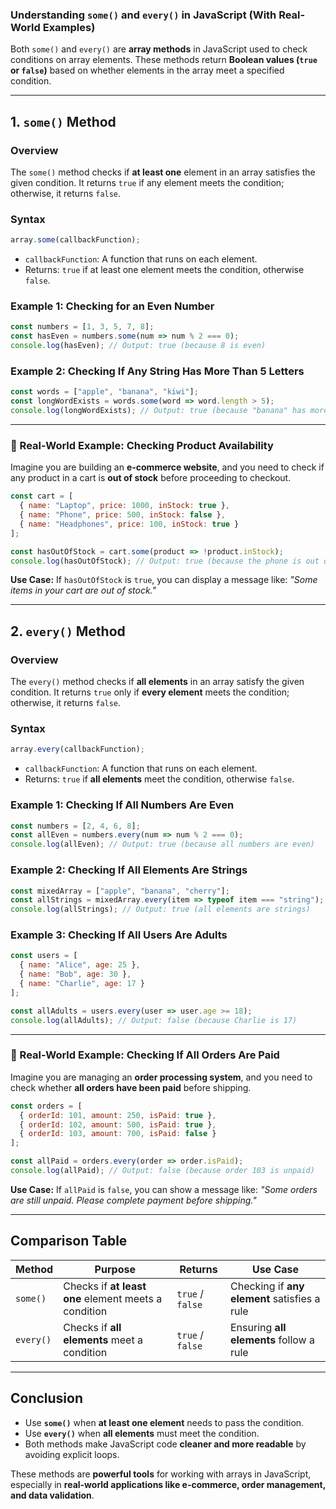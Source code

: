 ### **Understanding `some()` and `every()` in JavaScript (With Real-World Examples)**

Both `some()` and `every()` are **array methods** in JavaScript used to check conditions on array elements. These methods return **Boolean values (`true` or `false`)** based on whether elements in the array meet a specified condition.

---

## **1. `some()` Method**
### **Overview**
The `some()` method checks if **at least one** element in an array satisfies the given condition. It returns `true` if any element meets the condition; otherwise, it returns `false`.

### **Syntax**
```js
array.some(callbackFunction);
```
- `callbackFunction`: A function that runs on each element.
- Returns: `true` if at least one element meets the condition, otherwise `false`.

### **Example 1: Checking for an Even Number**
```js
const numbers = [1, 3, 5, 7, 8];
const hasEven = numbers.some(num => num % 2 === 0);
console.log(hasEven); // Output: true (because 8 is even)
```

### **Example 2: Checking If Any String Has More Than 5 Letters**
```js
const words = ["apple", "banana", "kiwi"];
const longWordExists = words.some(word => word.length > 5);
console.log(longWordExists); // Output: true (because "banana" has more than 5 letters)
```

---

### **📌 Real-World Example: Checking Product Availability**
Imagine you are building an **e-commerce website**, and you need to check if any product in a cart is **out of stock** before proceeding to checkout.

```js
const cart = [
  { name: "Laptop", price: 1000, inStock: true },
  { name: "Phone", price: 500, inStock: false },
  { name: "Headphones", price: 100, inStock: true }
];

const hasOutOfStock = cart.some(product => !product.inStock);
console.log(hasOutOfStock); // Output: true (because the phone is out of stock)
```
**Use Case:** If `hasOutOfStock` is `true`, you can display a message like: _"Some items in your cart are out of stock."_

---

## **2. `every()` Method**
### **Overview**
The `every()` method checks if **all elements** in an array satisfy the given condition. It returns `true` only if **every element** meets the condition; otherwise, it returns `false`.

### **Syntax**
```js
array.every(callbackFunction);
```
- `callbackFunction`: A function that runs on each element.
- Returns: `true` if **all elements** meet the condition, otherwise `false`.

### **Example 1: Checking If All Numbers Are Even**
```js
const numbers = [2, 4, 6, 8];
const allEven = numbers.every(num => num % 2 === 0);
console.log(allEven); // Output: true (because all numbers are even)
```

### **Example 2: Checking If All Elements Are Strings**
```js
const mixedArray = ["apple", "banana", "cherry"];
const allStrings = mixedArray.every(item => typeof item === "string");
console.log(allStrings); // Output: true (all elements are strings)
```

### **Example 3: Checking If All Users Are Adults**
```js
const users = [
  { name: "Alice", age: 25 },
  { name: "Bob", age: 30 },
  { name: "Charlie", age: 17 }
];

const allAdults = users.every(user => user.age >= 18);
console.log(allAdults); // Output: false (because Charlie is 17)
```

---

### **📌 Real-World Example: Checking If All Orders Are Paid**
Imagine you are managing an **order processing system**, and you need to check whether **all orders have been paid** before shipping.

```js
const orders = [
  { orderId: 101, amount: 250, isPaid: true },
  { orderId: 102, amount: 500, isPaid: true },
  { orderId: 103, amount: 700, isPaid: false }
];

const allPaid = orders.every(order => order.isPaid);
console.log(allPaid); // Output: false (because order 103 is unpaid)
```
**Use Case:** If `allPaid` is `false`, you can show a message like: _"Some orders are still unpaid. Please complete payment before shipping."_

---

## **Comparison Table**
| Method  | Purpose | Returns | Use Case |
|---------|---------|---------|----------|
| `some()` | Checks if **at least one** element meets a condition | `true` / `false` | Checking if **any element** satisfies a rule |
| `every()` | Checks if **all elements** meet a condition | `true` / `false` | Ensuring **all elements** follow a rule |

---

## **Conclusion**
- Use **`some()`** when **at least one element** needs to pass the condition.
- Use **`every()`** when **all elements** must meet the condition.
- Both methods make JavaScript code **cleaner and more readable** by avoiding explicit loops.

These methods are **powerful tools** for working with arrays in JavaScript, especially in **real-world applications like e-commerce, order management, and data validation**.

